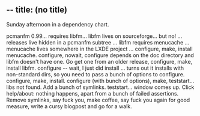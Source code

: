 --
title: (no title)
--
<p>Sunday afternoon in a dependency chart.</p>

<p>pcmanfm 0.99... requires libfm... libfm lives on sourceforge... but no! ... releases live hidden in a pcmanfm subtree ... libfm requires menucache ... menucache lives somewhere in the LXDE project ... configure, make, install menucache. configure, nowait, configure depends on the doc directory and libfm doesn't have one. Go get one from an older release, configure, make, install libfm. configure -- wait, I just did install ... turns out it installs with non-standard dirs, so you need to pass a bunch of options to configure. configure, make, install. configure (with bunch of options), make, teststart... libs not found. Add a bunch of symlinks. teststart... window comes up. Click help/about: nothing happens, apart from a bunch of failed assertions. Remove symlinks, say fuck you, make coffee, say fuck you again for good measure, write a cursy blogpost and go for a walk.</p>